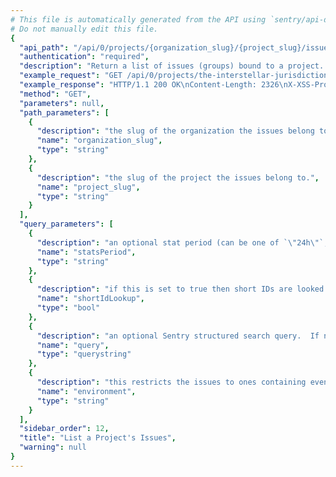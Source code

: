 ```yaml
---
# This file is automatically generated from the API using `sentry/api-docs/generator.py.`
# Do not manually edit this file.
{
  "api_path": "/api/0/projects/{organization_slug}/{project_slug}/issues/", 
  "authentication": "required", 
  "description": "Return a list of issues (groups) bound to a project.  All parameters are\nsupplied as query string parameters.\n\nA default query of ``is:unresolved`` is applied. To return results\nwith other statuses send an new query value (i.e. ``?query=`` for all\nresults).\n\nThe ``statsPeriod`` parameter can be used to select the timeline\nstats which should be present. Possible values are: ``\"\"`` (disable),\n``\"24h\"``, ``\"14d\"``", 
  "example_request": "GET /api/0/projects/the-interstellar-jurisdiction/pump-station/issues/?statsPeriod=24h HTTP/1.1\nHost: sentry.io\nAuthorization: Bearer <token>", 
  "example_response": "HTTP/1.1 200 OK\nContent-Length: 2326\nX-XSS-Protection: 1; mode=block\nContent-Language: en\nX-Max-Hits: 1000\nAccess-Control-Expose-Headers: X-Sentry-Error, Retry-After\nVary: Accept-Language, Cookie\nX-Content-Type-Options: nosniff\nAccess-Control-Allow-Methods: GET, PUT, DELETE, HEAD, OPTIONS\nLink: <https://sentry.io/api/0/projects/the-interstellar-jurisdiction/pump-station/issues/?statsPeriod=24h&cursor=1584890643432:0:1>; rel=\"previous\"; results=\"false\"; cursor=\"1584890643432:0:1\", <https://sentry.io/api/0/projects/the-interstellar-jurisdiction/pump-station/issues/?statsPeriod=24h&cursor=1584890640565:1:0>; rel=\"next\"; results=\"false\"; cursor=\"1584890640565:1:0\"\nX-Hits: 2\nAllow: GET, PUT, DELETE, HEAD, OPTIONS\nAccess-Control-Allow-Origin: *\nAccess-Control-Allow-Headers: X-Sentry-Auth, X-Requested-With, Origin, Accept, Content-Type, Authentication, Authorization\nContent-Type: application/json\nX-Frame-Options: deny\n\n[\n  {\n    \"annotations\": [], \n    \"assignedTo\": null, \n    \"count\": \"1\", \n    \"culprit\": \"io.sentry.example.ApiRequest in perform\", \n    \"firstSeen\": \"2020-03-22T15:24:03.432572Z\", \n    \"hasSeen\": false, \n    \"id\": \"2\", \n    \"isBookmarked\": false, \n    \"isPublic\": false, \n    \"isSubscribed\": false, \n    \"lastSeen\": \"2020-03-22T15:24:03.432572Z\", \n    \"level\": \"error\", \n    \"logger\": null, \n    \"metadata\": {\n      \"filename\": \"ApiRequest.java\", \n      \"function\": \"perform\", \n      \"type\": \"ApiException\", \n      \"value\": \"Authentication failed, token expired!\"\n    }, \n    \"numComments\": 0, \n    \"permalink\": \"https://sentry.io/organizations/the-interstellar-jurisdiction/issues/2/\", \n    \"platform\": \"java\", \n    \"project\": {\n      \"id\": \"2\", \n      \"name\": \"Pump Station\", \n      \"platform\": null, \n      \"slug\": \"pump-station\"\n    }, \n    \"shareId\": null, \n    \"shortId\": \"PUMP-STATION-2\", \n    \"stats\": {\n      \"24h\": [\n        [\n          1584806400, \n          0\n        ], \n        [\n          1584810000, \n          0\n        ], \n        [\n          1584813600, \n          0\n        ], \n        [\n          1584817200, \n          0\n        ], \n        [\n          1584820800, \n          0\n        ], \n        [\n          1584824400, \n          0\n        ], \n        [\n          1584828000, \n          0\n        ], \n        [\n          1584831600, \n          0\n        ], \n        [\n          1584835200, \n          0\n        ], \n        [\n          1584838800, \n          0\n        ], \n        [\n          1584842400, \n          0\n        ], \n        [\n          1584846000, \n          0\n        ], \n        [\n          1584849600, \n          0\n        ], \n        [\n          1584853200, \n          0\n        ], \n        [\n          1584856800, \n          0\n        ], \n        [\n          1584860400, \n          0\n        ], \n        [\n          1584864000, \n          0\n        ], \n        [\n          1584867600, \n          0\n        ], \n        [\n          1584871200, \n          0\n        ], \n        [\n          1584874800, \n          0\n        ], \n        [\n          1584878400, \n          0\n        ], \n        [\n          1584882000, \n          0\n        ], \n        [\n          1584885600, \n          0\n        ], \n        [\n          1584889200, \n          1\n        ]\n      ]\n    }, \n    \"status\": \"unresolved\", \n    \"statusDetails\": {}, \n    \"subscriptionDetails\": null, \n    \"title\": \"ApiException: Authentication failed, token expired!\", \n    \"type\": \"error\", \n    \"userCount\": 1\n  }, \n  {\n    \"annotations\": [], \n    \"assignedTo\": null, \n    \"count\": \"1\", \n    \"culprit\": \"raven.scripts.runner in main\", \n    \"firstSeen\": \"2020-03-22T15:24:00.564389Z\", \n    \"hasSeen\": false, \n    \"id\": \"1\", \n    \"isBookmarked\": false, \n    \"isPublic\": false, \n    \"isSubscribed\": false, \n    \"lastSeen\": \"2020-03-22T15:24:00.564389Z\", \n    \"level\": \"error\", \n    \"logger\": null, \n    \"metadata\": {\n      \"title\": \"This is an example python exception\"\n    }, \n    \"numComments\": 0, \n    \"permalink\": \"https://sentry.io/organizations/the-interstellar-jurisdiction/issues/1/\", \n    \"platform\": \"python\", \n    \"project\": {\n      \"id\": \"2\", \n      \"name\": \"Pump Station\", \n      \"platform\": null, \n      \"slug\": \"pump-station\"\n    }, \n    \"shareId\": null, \n    \"shortId\": \"PUMP-STATION-1\", \n    \"stats\": {\n      \"24h\": [\n        [\n          1584806400, \n          0\n        ], \n        [\n          1584810000, \n          0\n        ], \n        [\n          1584813600, \n          0\n        ], \n        [\n          1584817200, \n          0\n        ], \n        [\n          1584820800, \n          0\n        ], \n        [\n          1584824400, \n          0\n        ], \n        [\n          1584828000, \n          0\n        ], \n        [\n          1584831600, \n          0\n        ], \n        [\n          1584835200, \n          0\n        ], \n        [\n          1584838800, \n          0\n        ], \n        [\n          1584842400, \n          0\n        ], \n        [\n          1584846000, \n          0\n        ], \n        [\n          1584849600, \n          0\n        ], \n        [\n          1584853200, \n          0\n        ], \n        [\n          1584856800, \n          0\n        ], \n        [\n          1584860400, \n          0\n        ], \n        [\n          1584864000, \n          0\n        ], \n        [\n          1584867600, \n          0\n        ], \n        [\n          1584871200, \n          0\n        ], \n        [\n          1584874800, \n          0\n        ], \n        [\n          1584878400, \n          0\n        ], \n        [\n          1584882000, \n          0\n        ], \n        [\n          1584885600, \n          0\n        ], \n        [\n          1584889200, \n          1\n        ]\n      ]\n    }, \n    \"status\": \"unresolved\", \n    \"statusDetails\": {}, \n    \"subscriptionDetails\": null, \n    \"title\": \"This is an example python exception\", \n    \"type\": \"default\", \n    \"userCount\": 1\n  }\n]", 
  "method": "GET", 
  "parameters": null, 
  "path_parameters": [
    {
      "description": "the slug of the organization the issues belong to.", 
      "name": "organization_slug", 
      "type": "string"
    }, 
    {
      "description": "the slug of the project the issues belong to.", 
      "name": "project_slug", 
      "type": "string"
    }
  ], 
  "query_parameters": [
    {
      "description": "an optional stat period (can be one of `\"24h\"`, `\"14d\"`, and `\"\"`).", 
      "name": "statsPeriod", 
      "type": "string"
    }, 
    {
      "description": "if this is set to true then short IDs are looked up by this function as well.  This can cause the return value of the function to return an event issue of a different project which is why this is an opt-in. Set to 1 to enable.", 
      "name": "shortIdLookup", 
      "type": "bool"
    }, 
    {
      "description": "an optional Sentry structured search query.  If not provided an implied `\"is:unresolved\"` is assumed.)", 
      "name": "query", 
      "type": "querystring"
    }, 
    {
      "description": "this restricts the issues to ones containing events from this environment", 
      "name": "environment", 
      "type": "string"
    }
  ], 
  "sidebar_order": 12, 
  "title": "List a Project's Issues", 
  "warning": null
}
---
```

